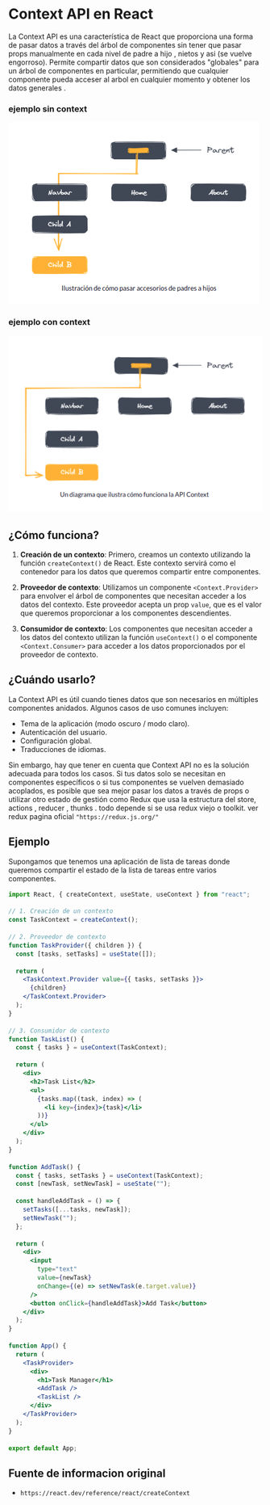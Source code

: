 # Context API en React

La Context API es una característica de React que proporciona una forma de pasar datos a través del árbol de componentes sin tener que pasar props manualmente en cada nivel de padre a hijo , nietos y asi (se vuelve engorroso). Permite compartir datos que son considerados "globales" para un árbol de componentes en particular, permitiendo que cualquier componente pueda acceser al arbol en cualquier momento y obtener los datos generales .

### ejemplo sin context

![sin context api](/images-No-Borrar-Qliaw/c1.png)

####

### ejemplo con context

![sin context api](/images-No-Borrar-Qliaw/c2.png)

## ¿Cómo funciona?

1. **Creación de un contexto**: Primero, creamos un contexto utilizando la función `createContext()` de React. Este contexto servirá como el contenedor para los datos que queremos compartir entre componentes.

2. **Proveedor de contexto**: Utilizamos un componente `<Context.Provider>` para envolver el árbol de componentes que necesitan acceder a los datos del contexto. Este proveedor acepta un prop `value`, que es el valor que queremos proporcionar a los componentes descendientes.

3. **Consumidor de contexto**: Los componentes que necesitan acceder a los datos del contexto utilizan la función `useContext()` o el componente `<Context.Consumer>` para acceder a los datos proporcionados por el proveedor de contexto.

## ¿Cuándo usarlo?

La Context API es útil cuando tienes datos que son necesarios en múltiples componentes anidados. Algunos casos de uso comunes incluyen:

- Tema de la aplicación (modo oscuro / modo claro).
- Autenticación del usuario.
- Configuración global.
- Traducciones de idiomas.

Sin embargo, hay que tener en cuenta que Context API no es la solución adecuada para todos los casos. Si tus datos solo se necesitan en componentes específicos o si tus componentes se vuelven demasiado acoplados, es posible que sea mejor pasar los datos a través de props o utilizar otro estado de gestión como Redux que usa la estructura del store, actions , reducer , thunks . todo depende si se usa redux viejo o toolkit.
ver redux pagina oficial `"https://redux.js.org/"`

## Ejemplo

Supongamos que tenemos una aplicación de lista de tareas donde queremos compartir el estado de la lista de tareas entre varios componentes.

```jsx
import React, { createContext, useState, useContext } from "react";

// 1. Creación de un contexto
const TaskContext = createContext();

// 2. Proveedor de contexto
function TaskProvider({ children }) {
  const [tasks, setTasks] = useState([]);

  return (
    <TaskContext.Provider value={{ tasks, setTasks }}>
      {children}
    </TaskContext.Provider>
  );
}

// 3. Consumidor de contexto
function TaskList() {
  const { tasks } = useContext(TaskContext);

  return (
    <div>
      <h2>Task List</h2>
      <ul>
        {tasks.map((task, index) => (
          <li key={index}>{task}</li>
        ))}
      </ul>
    </div>
  );
}

function AddTask() {
  const { tasks, setTasks } = useContext(TaskContext);
  const [newTask, setNewTask] = useState("");

  const handleAddTask = () => {
    setTasks([...tasks, newTask]);
    setNewTask("");
  };

  return (
    <div>
      <input
        type="text"
        value={newTask}
        onChange={(e) => setNewTask(e.target.value)}
      />
      <button onClick={handleAddTask}>Add Task</button>
    </div>
  );
}

function App() {
  return (
    <TaskProvider>
      <div>
        <h1>Task Manager</h1>
        <AddTask />
        <TaskList />
      </div>
    </TaskProvider>
  );
}

export default App;
```

## Fuente de informacion original

- `https://react.dev/reference/react/createContext`
